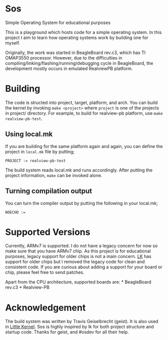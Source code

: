 Sos
===

Simple Operating System for educational purposes

This is a playground which hosts code for a simple operating system.
In this project I aim to learn how operating systems work by building
one for myself.

Originally, the work was started in BeagleBoard rev.c3, which has TI
OMAP3550 processor. However, due to the difficulties in
compiling/linking/flashing/running/debugging cycle in BeagleBoard, the
development mostly occurs in emulated RealviewPB platform.

Building
========
The code is structed into project, target, platform, and arch. You can
build the kernel by invoking ``make <project>`` where ``project`` is one
of the projects in project/ directory. For example, to build for
realview-pb platform, use ``make realview-pb-test``.

Using local.mk
--------------
If you are building for the same platform again and again, you can
define the project in ``local.mk`` file by putting;

``PROJECT := realview-pb-test``

The build system reads local.mk and runs accordingly. After putting the
project information, ``make`` can be invoked alone.

Turning compilation output
--------------------------
You can turn the compiler output by putting the following in your
local.mk;

``NOECHO := ``

Supported Versions
==================
Currently, ARMv7 is supported. I do not have a legacy concern for now so
make sure that you have ARMv7 chip. As this project is for educational
purposes, legacy support for older chips is not a main concern.
[LK][1] has support for older chips but I removed the legacy code for
clean and consistent code. If you are curious about adding a support for
your board or chip, please feel free to send patches.

Apart from the CPU architecture, supported boards are:
    * BeagleBoard rev.c3
    * Realview-PB

Acknowledgement
===============
The build system was written by Travis Geiselbrecht (geist). It is also
used in [Little Kernel][1]. Sos is highly
inspired by lk for both project structure and startup code. Thanks for
geist, and #osdev for all their help.

[1]: http://github.com/travisg/lk
